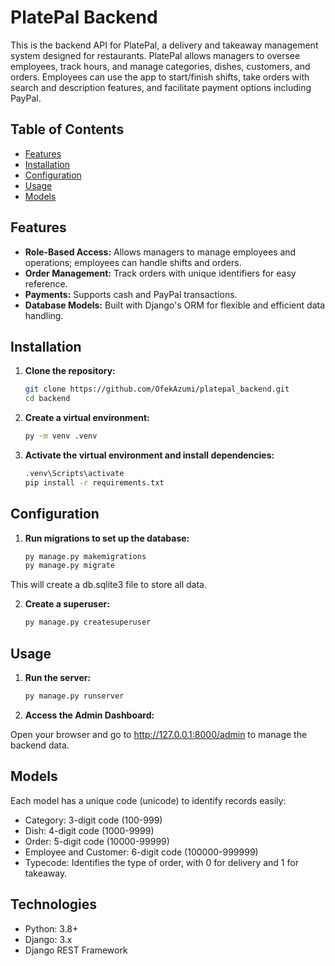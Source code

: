 # PlatePal Backend

This is the backend API for PlatePal, a delivery and takeaway management system designed for restaurants. PlatePal allows managers to oversee employees, track hours, and manage categories, dishes, customers, and orders. Employees can use the app to start/finish shifts, take orders with search and description features, and facilitate payment options including PayPal.

## Table of Contents

- [Features](#features)
- [Installation](#installation)
- [Configuration](#configuration)
- [Usage](#usage)
- [Models](#models)

## Features

- **Role-Based Access:** Allows managers to manage employees and operations; employees can handle shifts and orders.
- **Order Management:** Track orders with unique identifiers for easy reference.
- **Payments:** Supports cash and PayPal transactions.
- **Database Models:** Built with Django's ORM for flexible and efficient data handling.

## Installation

1. **Clone the repository:**

   ```bash
   git clone https://github.com/OfekAzumi/platepal_backend.git
   cd backend

2. **Create a virtual environment:**

   ```bash
   py -m venv .venv

3. **Activate the virtual environment and install dependencies:**

   ```bash
   .venv\Scripts\activate
   pip install -r requirements.txt

## Configuration

1. **Run migrations to set up the database:**

   ```bash
   py manage.py makemigrations
   py manage.py migrate

This will create a db.sqlite3 file to store all data.


2. **Create a superuser:**

   ```bash
   py manage.py createsuperuser

## Usage

1. **Run the server:**

   ```bash
   py manage.py runserver


2. **Access the Admin Dashboard:**

Open your browser and go to http://127.0.0.1:8000/admin to manage the backend data.


## Models

Each model has a unique code (unicode) to identify records easily:

- Category: 3-digit code (100-999)
- Dish: 4-digit code (1000-9999)
- Order: 5-digit code (10000-99999)
- Employee and Customer: 6-digit code (100000-999999)
- Typecode: Identifies the type of order, with 0 for delivery and 1 for takeaway.

## Technologies

- Python: 3.8+
- Django: 3.x
- Django REST Framework
